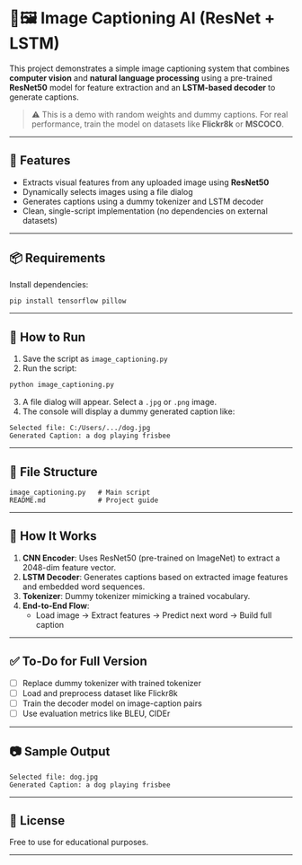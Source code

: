 # 🧠🖼️ Image Captioning AI (ResNet + LSTM)

This project demonstrates a simple image captioning system that combines **computer vision** and **natural language processing** using a pre-trained **ResNet50** model for feature extraction and an **LSTM-based decoder** to generate captions.

> ⚠️ This is a demo with random weights and dummy captions. For real performance, train the model on datasets like **Flickr8k** or **MSCOCO**.

---

## 🔧 Features

- Extracts visual features from any uploaded image using **ResNet50**
- Dynamically selects images using a file dialog
- Generates captions using a dummy tokenizer and LSTM decoder
- Clean, single-script implementation (no dependencies on external datasets)

---

## 📦 Requirements

Install dependencies:

```bash
pip install tensorflow pillow
```

---

## 🚀 How to Run

1. Save the script as `image_captioning.py`
2. Run the script:

```bash
python image_captioning.py
```

3. A file dialog will appear. Select a `.jpg` or `.png` image.
4. The console will display a dummy generated caption like:

```
Selected file: C:/Users/.../dog.jpg
Generated Caption: a dog playing frisbee
```

---

## 📁 File Structure

```
image_captioning.py   # Main script
README.md             # Project guide
```

---

## 🧠 How It Works

1. **CNN Encoder**: Uses ResNet50 (pre-trained on ImageNet) to extract a 2048-dim feature vector.
2. **LSTM Decoder**: Generates captions based on extracted image features and embedded word sequences.
3. **Tokenizer**: Dummy tokenizer mimicking a trained vocabulary.
4. **End-to-End Flow**:
   - Load image → Extract features → Predict next word → Build full caption

---

## ✅ To-Do for Full Version

- [ ] Replace dummy tokenizer with trained tokenizer
- [ ] Load and preprocess dataset like Flickr8k
- [ ] Train the decoder model on image-caption pairs
- [ ] Use evaluation metrics like BLEU, CIDEr

---

## 📷 Sample Output

```
Selected file: dog.jpg  
Generated Caption: a dog playing frisbee
```

---

## 📝 License

Free to use for educational purposes.

---
